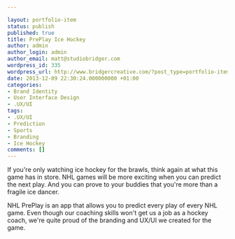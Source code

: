 ```yaml
---

layout: portfolio-item
status: publish
published: true
title: PrePlay Ice Hockey
author: admin
author_login: admin
author_email: matt@studiobridger.com
wordpress_id: 335
wordpress_url: http://www.bridgercreative.com/?post_type=portfolio-item&#038;p=335
date: 2013-12-09 22:30:24.000000000 +01:00
categories:
- Brand Identity
- User Interface Design
- .UX/UI
tags:
- .UX/UI
- Prediction
- Sports
- Branding
- Ice Hockey
comments: []
---
```

If you're only watching ice hockey for the brawls, think again at what this game has in store. NHL games will be more exciting when you can predict the next play. And you can prove to your buddies that you're more than a fragile ice dancer.


NHL PrePlay is an app that allows you to predict every play of every NHL game. Even though our coaching skills won't get us a job as a hockey coach, we're quite proud of the branding and UX/UI we created for the game.
